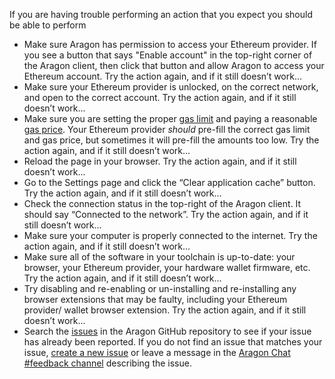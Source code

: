 <p>
	 If you are having trouble performing an action that you expect you should be able to perform
</p>
<ul>
	<li>Make sure Aragon has permission to access your Ethereum provider. If you see a button that says "Enable account" in the top-right corner of the Aragon client, then click that button and allow Aragon to access your Ethereum account. Try the action again, and if it still doesn’t work...</li>
	<li>Make sure your Ethereum provider is unlocked, on the correct network, and open to the correct account. Try the action again, and if it still doesn’t work...</li>
	<li>Make sure you are setting the proper <a href="https://ethgasstation.info/blog/gas-limit/" target="_blank">gas limit</a> and paying a reasonable <a href="https://ethgasstation.info/" target="_blank">gas price</a>. Your Ethereum provider <em>should</em> pre-fill the correct gas limit and gas price, but sometimes it will pre-fill the amounts too low. Try the action again, and if it still doesn’t work...</li>
	<li>Reload the page in your browser. Try the action again, and if it still doesn’t work...</li>
	<li>Go to the Settings page and click the “Clear application cache” button. Try the action again, and if it still doesn’t work...</li>
	<li>Check the connection status in the top-right of the Aragon client. It should say “Connected to the network”. Try the action again, and if it still doesn’t work...</li>
	<li>Make sure your computer is properly connected to the internet. Try the action again, and if it still doesn’t work...</li>
	<li>Make sure all of the software in your toolchain is up-to-date: your browser, your Ethereum provider, your hardware wallet firmware, etc. Try the action again, and if it still doesn’t work...</li>
	<li>Try disabling and re-enabling or un-installing and re-installing any browser extensions that may be faulty, including your Ethereum provider/ wallet browser extension. Try the action again, and if it still doesn’t work...</li>
	<li>Search the <a href="https://github.com/aragon/aragon/issues">issues</a> in the Aragon GitHub repository to see if your issue has already been reported. If you do not find an issue that matches your issue, <a href="https://github.com/aragon/aragon/issues/new">create a new issue</a> or leave a message in the <a href="https://aragon.chat/channel/feedback">Aragon Chat #feedback channel</a> describing the issue.</li>
</ul>
